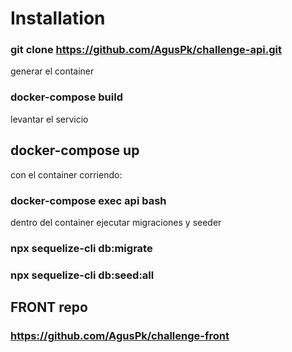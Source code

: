 # Installation



### git clone https://github.com/AgusPk/challenge-api.git

generar el container
### docker-compose build

levantar el servicio
## docker-compose up

con el container corriendo:

### docker-compose exec api bash

dentro del container ejecutar migraciones y seeder

### npx sequelize-cli db:migrate

### npx sequelize-cli db:seed:all


## FRONT repo

### https://github.com/AgusPk/challenge-front
